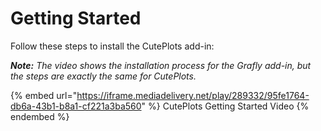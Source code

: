 # Getting Started

Follow these steps to install the CutePlots add-in:

_**Note:** The video shows the installation process for the Grafly add-in, but the steps are exactly the same for CutePlots._

{% embed url="https://iframe.mediadelivery.net/play/289332/95fe1764-db6a-43b1-b8a1-cf221a3ba560" %}
CutePlots Getting Started Video
{% endembed %}



